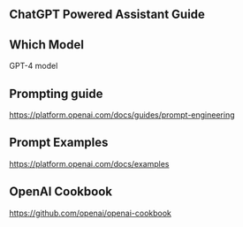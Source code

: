 ## ChatGPT Powered Assistant Guide

## Which Model
GPT-4 model

## Prompting guide
https://platform.openai.com/docs/guides/prompt-engineering

## Prompt Examples
https://platform.openai.com/docs/examples

## OpenAI Cookbook
https://github.com/openai/openai-cookbook